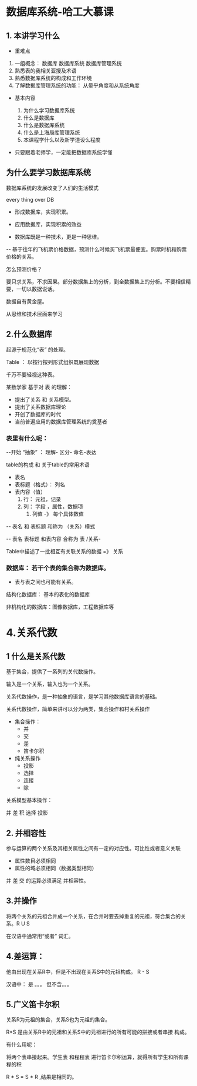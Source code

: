 # 数据库系统-哈工大慕课

## 1. 本讲学习什么

- 重难点

1. 一组概念： 数据库  数据库系统  数据库管理系统
2. 熟悉表的我相关亚搜及术语
3. 熟悉数据库系统的构成和工作环境
4. 了解数据库管理系统的功能： 从晕乎角度和从系统角度

- 基本内容
  1. 为什么学习数据库系统
  2. 什么是数据库
  3. 什么是数据库系统
  4. 什么是上海局库管理系统
  5. 本课程学什么以及新学道设么程度

- 只要跟着老师学，一定能把数据库系统学懂

## 为什么要学习数据库系统

数据库系统的发展改变了人们的生活模式

every thing over DB

- 形成数据库，实现积累。

- 应用数据库，实现积累的效益

- 数据库既是一种技术，更是一种思维。

-- 基于往年的飞机票价格数据，预测什么时候买飞机票最便宜。购票时机和购票价格的关系。

怎么预测价格？    

要只求关系，不求因果。部分数据集上的分析，到全数据集上的分析。不要相信精要，一切以数据说话。

数据自有黄金屋。

从思维和技术层面来学习

## 2.什么数据库

起源于规范化“表” 的处理。

Table ： 以按行按列形式组织既展现数据

千万不要轻视这种表。

某数学家 基于对 表 的理解： 

-  提出了关系 和 关系模型。
- 提出了关系数据库理论
- 开创了数据库的时代
- 当前普遍应用的数据库管理系统的奠基者

### 表里有什么呢：

--开始 “抽象”   ： 理解- 区分- 命名-表达

table的构成 和 关于table的常用术语

- 表名
- 表标题（格式）： 列名
- 表内容（值）
  1. 行： 元祖，记录
  2. 列： 字段 ，属性，数据项
     1. 列值 -》 每个具体数值

-- 表名 和 表标题 和称为 （关系）模式

-- 表名 表标题 和表内容 合称为 表 /关系-

Table中描述了一批相互有关联关系的数据 =》 关系

###  数据库： 若干个表的集合称为数据库。

- 表与表之间也可能有关系。

结构化数据库： 基本的表化的数据库

非机构化的数据库：图像数据库，工程数据库等

# 4.关系代数

## 1 什么是关系代数

基于集合，提供了一系列的关代数操作。

输入是一个关系，输入也为一个关系。

关系代数操作，是一种抽象的语言，是学习其他数据库语言的基础。

关系代数操作，简单来讲可以分为两类，集合操作和村关系操作

- 集合操作： 
  - 并
  - 交
  - 差
  - 笛卡尔积
- 纯关系操作
  - 投影
  - 选择
  - 连接
  - 除

关系模型基本操作：

并  差  积  选择  投影 

## 2. 并相容性

参与运算的两个关系及其相关属性之间有一定的对应性。可比性或者意义关联

- 属性数目必须相同
- 属性的域必须相同（数据类型相同）

并 差 交 的运算必须满足 并相容性。

## 3.并操作

将两个关系的元祖合并成一个关系，在合并时要去掉重复的元祖，符合集合的关系。R U S 

在汉语中通常用“或者” 词汇。

## 4.差运算：

他由出现在关系R中，但是不出现在关系S中的元祖构成。  R - S

汉语中： 是 。。。 但不含。。。

## 5.广义笛卡尔积

关系R为元祖的集合，关系S也为元祖的集合。

R*S 是由关系R中的元祖和关系S中的元祖进行的所有可能的拼接或者串接 构成。

有什么用呢： 

将两个表串接起来。学生表 和程程表 进行笛卡尔积运算，就得所有学生和所有课程的积

R * S  = S * R ,结果是相同的。


